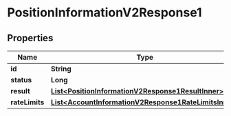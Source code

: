 

# PositionInformationV2Response1


## Properties

| Name | Type | Description | Notes |
|------------ | ------------- | ------------- | -------------|
|**id** | **String** |  |  [optional] |
|**status** | **Long** |  |  [optional] |
|**result** | [**List&lt;PositionInformationV2Response1ResultInner&gt;**](PositionInformationV2Response1ResultInner.md) |  |  [optional] |
|**rateLimits** | [**List&lt;AccountInformationV2Response1RateLimitsInner&gt;**](AccountInformationV2Response1RateLimitsInner.md) |  |  [optional] |




